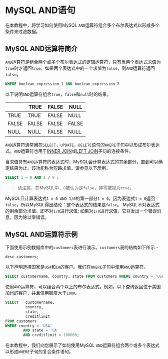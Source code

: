 # MySQL AND语句

在本教程中，将学习如何使用MySQL `AND`运算符组合多个布尔表达式以形成多个条件来过滤数据。

## MySQL AND运算符简介

`AND`运算符是组合两个或多个布尔表达式的逻辑运算符，只有当两个表达式求值为`true`时才返回`true`。如果两个表达式中的一个求值为`false`，则`AND`运算符返回`false`。

```sql
WHERE boolean_expression_1 AND boolean_expression_2
```

以下说明`AND`运算符组合`true`，`false`和`null`时的结果。

|       | TRUE  | FALSE | NULL  |
| ----- | ----- | ----- | ----- |
| TRUE  | TRUE  | FALSE | NULL  |
| FALSE | FALSE | FALSE | FALSE |
| NULL  | NULL  | FALSE | NULL  |

`AND`运算符通常用在`SELECT`，`UPDATE`，`DELETE`语句的`WHERE`子句中以形成布尔表达式。`AND`运算符也用于[INNER JOIN](./join-inner.html)或[LEFT JOIN](./join-left.html)子句的连接条件。

当求值具有`AND`运算符的表达式时，MySQL会计算表达式的其余部分，直到可以确定结果为止。该功能称为短路求值。请参见以下示例。

```sql
SELECT 1 = 0 AND 1 / 0 ;
```

> 请注意，在MySQL中，`0`被认为是`false`，非零被视为`true`。

MySQL只计算表达式`1 = 0 AND 1/0`的第一部分`1 = 0`，因为表达式`1 = 0`返回`false`，所以MySQL得出结论：整个表达式的结果是`false`。 MySQL不对表达式的剩余部分求值，即不对`1/0`进行求值; 如果对`1/0`进行求值，它将发出一个错误消息，因为除以零错误。

## MySQL AND运算符示例

下面使用示例数据库中的`customers`表进行演示。`customers`表的结构如下所示 - 

```shell
desc customers;
```

以下声明选择国家是`USA`和`CA`的客户。我们在`WHERE`子句中使用`AND`运算符。

```sql
SELECT customername, country, state FROM customers WHERE country = 'USA' AND state = 'CA';
```

使用`AND`运算符，可以组合两个以上的布尔表达式。例如，以下查询返回位于美国加州的客户，并且信用额度大于`100K`。

```sql
SELECT   customername,
         country,
         state,
         creditlimit
FROM customers
WHERE country = 'USA'
        AND state = 'CA'
        AND creditlimit > 100000;
```

在本教程中，我们向您展示了如何使用MySQL `AND`运算符组合两个或多个表达式以形成`WHERE`子句的复合条件语句。
